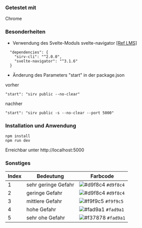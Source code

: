 ### Getestet mit
Chrome

### Besonderheiten
- Verwendung des Svelte-Moduls svelte-navigator [[Ref LMS]](https://lms.vawi.de/vawi/mod/forum/discuss.php?d=14634#p48009)
```
  "dependencies": {
    "sirv-cli": "^2.0.0",
    "svelte-navigator": "^3.1.6"
  }
```  
- Änderung des Parameters "start" in der package.json

vorher
```
"start": "sirv public --no-clear"
```

nachher
```
"start": "sirv public -s --no-clear --port 5000"
```

### Installation und Anwendung
```
npm install
npm run dev
```
Erreichbar unter http://localhost:5000

### Sonstiges
| Index   | Bedeutung            | Farbcode                                                               |
| --------| -------------------- | ---------------------------------------------------------------------- |
| 1       | sehr geringe Gefahr  | ![#d9f8c4](https://via.placeholder.com/15/d9f8c4/d9f8c4.png) `#d9f8c4` |
| 2       | geringe Gefahr       | ![#d9f8c4](https://via.placeholder.com/15/d9f8c4/d9f8c4.png) `#d9f8c4` |
| 3       | mittlere Gefahr      | ![#f9f9c5](https://via.placeholder.com/15/f9f9c5/f9f9c5.png) `#f9f9c5` |
| 4       | hohe Gefahr          | ![#fad9a1](https://via.placeholder.com/15/fad9a1/fad9a1.png) `#fad9a1` |
| 5       | sehr ohe Gefahr      | ![#f37878](https://via.placeholder.com/15/f37878/f37878.png) `#fad9a1` |
